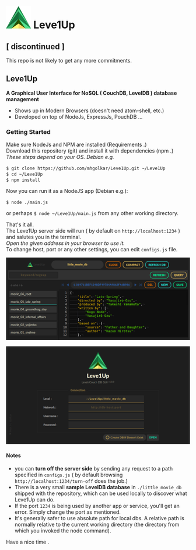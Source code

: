 
# [![](./resources/icon-small.png)]() Leve1Up

## [ discontinued ]
This repo is not likely to get any more commitments.

## Leve1Up
**A Graphical User Interface for NoSQL ( CouchDB, LevelDB ) database management**

* Shows up in Modern Browsers (doesn't need atom-shell, etc.)
* Developed on top of NodeJs, ExpressJs, PouchDB ...

### Getting Started
Make sure NodeJs and NPM are installed (Requirements .)   
Download this repository (git) and install it with dependencies (npm .)     
*These steps depend on your OS. Debian  e.g.*   
```
$ git clone https://github.com/mhgolkar/Leve1Up.git ~/Leve1Up
$ cd ~/Leve1Up
$ npm install
```
Now you can run it as a NodeJS app (Debian e.g.):
```
$ node ./main.js
```
or perhaps `$ node ~/Leve1Up/main.js` from any other working directory.


That's it all.   
The Leve1Up server side will run ( by default on `http://localhost:1234` ) and salutes you in the terminal.   
*Open the given address in your browser to use it.*  
To change host, port  or any other settings, you can edit `configs.js` file.  

[![](./resources/screenshot-editor.png)](#)

[![](./resources/screenshot-connection.png)](#)
      
      
#### Notes
* you can **turn off the server side** by sending any request to a path specified in `configs.js` ( by default browsing `http://localhost:1234/turn-off` does the job.)  
* There is a very small **sample LevelDB database** in `./little_movie_db` shipped with the repository, which can be used locally to discover what Leve1Up can do.   
* If the port `1234` is being used by another app or service, you'll get an error. Simply change the port as mentioned.  
* It's generally safer to use absolute path for local dbs. A relative path is normally relative to the current working directory (the directory from which you invoked the node command).

Have a nice time .
